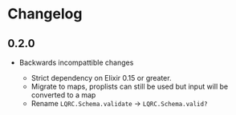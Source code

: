 # Changelog


## 0.2.0

- Backwards incompattible changes

	- Strict dependency on Elixir 0.15 or greater.
	- Migrate to maps, proplists can still be used but input will be
	  converted to a map
	- Rename `LQRC.Schema.validate` -> `LQRC.Schema.valid?`
